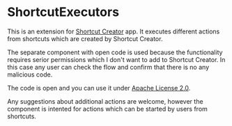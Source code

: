 # ShortcutExecutors

This is an extension for [Shortcut Creator](https://play.google.com/store/apps/details?id=com.alextern.shortcuthelper) app.
It executes different actions from shortcuts which are created by Shortcut Creator.    

The separate component with open code is used because the functionality requires serior permissions which I don't want to 
add to Shortcut Creator. In this case any user can check the flow and confirm that there is no any malicious code. 

The code is open and you can use it under [Apache License 2.0](https://github.com/alexternhw/ShortcutExecutors/blob/master/LICENSE).

Any suggestions about additional actions are welcome, however the component is intented for actions which can be started by
users from shortcuts. 
